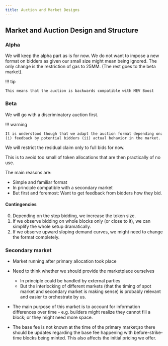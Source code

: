 ```yaml
---
title: Auction and Market Designs
---
```


## Market and Auction Design and Structure

### Alpha

We will keep the alpha part as is for now. We do not want to impose a new format
on bidders as given our small size might mean being ignored. The only change is
the restriction of gas to 25MM. (The rest goes to the beta market).

!!! tip

    This means that the auction is backwards compatible with MEV Boost

### Beta

We will go with a discriminatory auction first.

!!! warning

    It is understood though that we adapt the auction format depending on: (i) feedback by potential bidders (ii) actual behavior in the market.

We will restrict the residual claim only to full bids for now.

This is to avoid too small of token allocations that are then practically of no
use.

The main reasons are:

-   Simple and familiar format
-   In principle compatible with a secondary market
-   But first and foremost: Want to get feedback from bidders how they bid.

#### Contingencies

0. Depending on the step bidding, we increase the token size.
1. If we observe bidding on whole blocks only (or close to it), we can simplify
   the whole setup dramatically.
2. If we observe upward sloping demand curves, we might need to change the
   format completely.

### Secondary market

-   Market running after primary allocation took place
-   Need to think whether we should provide the marketplace ourselves

    -   In principle could be handled by external parties
    -   But the interlocking of different markets (that the timing of spot
        market and secondary market is making sense) is probably relevant and
        easier to orchestrate by us.

-   The main purpose of this market is to account for information differences
    over time - e.g. builders might realize they cannot fill a block; or they
    might need more space.

-   The base fee is not known at the time of the primary market;so there should
    be updates regarding the base fee happening with before-strike-time blocks
    being minted. This also affects the initial pricing we offer.

